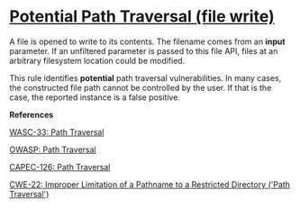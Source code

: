 # [Potential Path Traversal (file write)](http://find-sec-bugs.github.io/bugs.htm#PATH_TRAVERSAL_OUT)

A file is opened to write to its contents. The filename comes from an **input** parameter. 
If an unfiltered parameter is passed to this file API, files at an arbitrary filesystem location could be modified.

This rule identifies **potential** path traversal vulnerabilities. In many cases, the constructed file path cannot be controlled
by the user. If that is the case, the reported instance is a false positive.

**References**  

[WASC-33: Path Traversal](http://projects.webappsec.org/w/page/13246952/Path%20Traversal)  

[OWASP: Path Traversal](https://www.owasp.org/index.php/Path_Traversal)  

[CAPEC-126: Path Traversal](http://capec.mitre.org/data/definitions/126.html)  

[CWE-22: Improper Limitation of a Pathname to a Restricted Directory ('Path Traversal')](http://cwe.mitre.org/data/definitions/22.html)